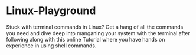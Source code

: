 # Linux-Playground


Stuck with terminal commands in Linux? Get a hang of all the commands you need and dive deep into manganing your system with the terminal after following along with this online Tutorial where you have hands on experience in using shell commands.
